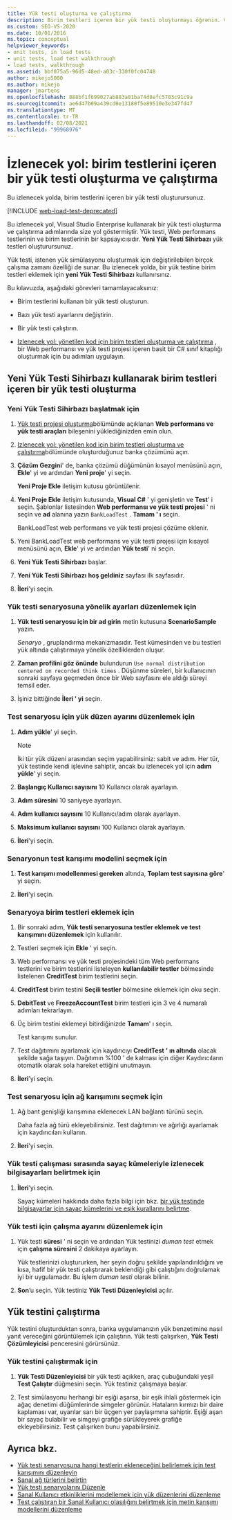 ```yaml
---
title: Yük testi oluşturma ve çalıştırma
description: Birim testleri içeren bir yük testi oluşturmayı öğrenin. Visual Studio Enterprise kullanarak yük testleri oluşturup çalıştırın.
ms.custom: SEO-VS-2020
ms.date: 10/01/2016
ms.topic: conceptual
helpviewer_keywords:
- unit tests, in load tests
- unit tests, load test walkthrough
- load tests, walkthrough
ms.assetid: bbf075a5-96d5-48ed-a03c-330f0fc04748
author: mikejo5000
ms.author: mikejo
manager: jmartens
ms.openlocfilehash: 888bf1f699027ab883a01ba74d8efc5703c91c9a
ms.sourcegitcommit: ae6d47b09a439cd0e13180f5e89510e3e347fd47
ms.translationtype: MT
ms.contentlocale: tr-TR
ms.lasthandoff: 02/08/2021
ms.locfileid: "99968976"
---
```

# <a name="walkthrough-create-and-run-a-load-test-that-contains-unit-tests"></a>İzlenecek yol: birim testlerini içeren bir yük testi oluşturma ve çalıştırma

Bu izlenecek yolda, birim testlerini içeren bir yük testi oluşturursunuz.

[!INCLUDE [web-load-test-deprecated](includes/web-load-test-deprecated.md)]

Bu izlenecek yol, Visual Studio Enterprise kullanarak bir yük testi oluşturma ve çalıştırma adımlarında size yol göstermiştir. Yük testi, Web performans testlerinin ve birim testlerinin bir kapsayıcısıdır. **Yeni Yük Testi Sihirbazı** yük testleri oluşturursunuz.

Yük testi, istenen yük simülasyonu oluşturmak için değiştirilebilen birçok çalışma zamanı özelliği de sunar. Bu izlenecek yolda, bir yük testine birim testleri eklemek için **yeni Yük Testi Sihirbazı** kullanırsınız.

Bu kılavuzda, aşağıdaki görevleri tamamlayacaksınız:

- Birim testlerini kullanan bir yük testi oluşturun.

- Bazı yük testi ayarlarını değiştirin.

- Bir yük testi çalıştırın.

- [Izlenecek yol: yönetilen kod için birim testleri oluşturma ve çalıştırma](../test/walkthrough-creating-and-running-unit-tests-for-managed-code.md) , bir Web performansı ve yük testi projesi içeren basit bir C# sınıf kitaplığı oluşturmak için bu adımları uygulayın.

## <a name="create-a-load-test-containing-unit-tests-using-the-new-load-test-wizard"></a>Yeni Yük Testi Sihirbazı kullanarak birim testleri içeren bir yük testi oluşturma

### <a name="to-start-the-new-load-test-wizard"></a>Yeni Yük Testi Sihirbazı başlatmak için

1. [Yük testi projesi oluşturma](../test/quickstart-create-a-load-test-project.md)bölümünde açıklanan **Web performans ve yük testi araçları** bileşenini yüklediğinizden emin olun.

1. [Izlenecek yol: yönetilen kod için birim testleri oluşturma ve çalıştırma](../test/walkthrough-creating-and-running-unit-tests-for-managed-code.md)bölümünde oluşturduğunuz banka çözümünü açın.

1. **Çözüm Gezgini**' de, banka çözümü düğümünün kısayol menüsünü açın, **Ekle**' yi ve ardından **Yeni proje**' yi seçin.

     **Yeni Proje Ekle** iletişim kutusu görüntülenir.

1. **Yeni Proje Ekle** iletişim kutusunda, **Visual C#** ' yi genişletin ve **Test**' i seçin. Şablonlar listesinden **Web performansı ve yük testi projesi** ' ni seçin ve **ad** alanına yazın `BankLoadTest` . **Tamam ' ı** seçin.

     BankLoadTest web performans ve yük testi projesi çözüme eklenir.

1. Yeni BankLoadTest web performans ve yük testi projesi için kısayol menüsünü açın, **Ekle**' yi ve ardından **Yük testi**' ni seçin.

1. **Yeni Yük Testi Sihirbazı** başlar.

1. **Yeni Yük Testi Sihirbazı** **hoş geldiniz** sayfası ilk sayfasıdır.

1. **İleri**’yi seçin.

### <a name="to-edit-settings-for-load-test-scenario"></a>Yük testi senaryosuna yönelik ayarları düzenlemek için

1. **Yük testi senaryosu için bir ad girin** metin kutusuna **ScenarioSample** yazın.

     *Senaryo* , gruplandırma mekanizmasıdır. Test kümesinden ve bu testleri yük altında çalıştırmaya yönelik özelliklerden oluşur.

2. **Zaman profilini göz önünde** bulundurun `Use normal distribution centered on recorded think times` . Düşünme süreleri, bir kullanıcının sonraki sayfaya geçmeden önce bir Web sayfasını ele aldığı süreyi temsil eder.

1. İşiniz bittiğinde **İleri ' yi** seçin.

### <a name="to-edit-load-pattern-setting-for-test-scenario"></a>Test senaryosu için yük düzen ayarını düzenlemek için

1. **Adım yükle**' yi seçin.

    > [!NOTE]
    > İki tür yük düzeni arasından seçim yapabilirsiniz: sabit ve adım. Her tür, yük testinde kendi işlevine sahiptir, ancak bu izlenecek yol için **adım yükle**' yi seçin.

2. **Başlangıç Kullanıcı sayısını** 10 Kullanıcı olarak ayarlayın.

3. **Adım süresini** 10 saniyeye ayarlayın.

4. **Adım kullanıcı sayısını** 10 Kullanıcı/adım olarak ayarlayın.

5. **Maksimum kullanıcı sayısını** 100 Kullanıcı olarak ayarlayın.

6. **İleri**’yi seçin.

### <a name="to-select-test-mix-model-for-the-scenario"></a>Senaryonun test karışımı modelini seçmek için

1. **Test karışımı modellenmesi gereken** altında, **Toplam test sayısına göre**' yi seçin.

2. **İleri**’yi seçin.

### <a name="to-add-unit-tests-to-the-scenario"></a>Senaryoya birim testleri eklemek için

1. Bir sonraki adım, **Yük testi senaryosuna testler eklemek ve test karışımını düzenlemek** için kullanılır.

2. Testleri seçmek için **Ekle** ' yi seçin.

3. Web performansı ve yük testi projesindeki tüm Web performans testlerini ve birim testlerini listeleyen **kullanılabilir testler** bölmesinde listelenen **CreditTest** birim testlerini seçin.

4. **CreditTest** birim testini **Seçili testler** bölmesine eklemek için oku seçin.

5. **DebitTest** ve **FreezeAccountTest** birim testleri için 3 ve 4 numaralı adımları tekrarlayın.

6. Üç birim testini eklemeyi bitirdiğinizde **Tamam**' ı seçin.

     Test karışımı sunulur.

7. Test dağıtımını ayarlamak için kaydırıcıyı **CreditTest** **' ın altında** olacak şekilde sağa taşıyın. Dağıtımın %100 ' de kalması için diğer Kaydırıcıların otomatik olarak sola hareket ettiğini unutmayın.

8. **İleri**’yi seçin.

### <a name="to-select-network-mix-for-test-scenario"></a>Test senaryosu için ağ karışımını seçmek için

1. Ağ bant genişliği karışımına eklenecek LAN bağlantı türünü seçin.

     Daha fazla ağ türü ekleyebilirsiniz. Test dağıtımını ve ağırlığı ayarlamak için kaydırıcıları kullanın.

2. **İleri**’yi seçin.

### <a name="to-specify-computers-to-monitor-with-counter-sets-during-load-test-run"></a>Yük testi çalışması sırasında sayaç kümeleriyle izlenecek bilgisayarları belirtmek için

1. **İleri**’yi seçin.

     Sayaç kümeleri hakkında daha fazla bilgi için bkz. [bir yük testinde bilgisayarlar için sayaç kümelerini ve eşik kurallarını belirtme](../test/specify-counter-sets-and-threshold-rules-for-load-testing.md).

### <a name="to-edit-run-setting-for-load-test"></a>Yük testi için çalışma ayarını düzenlemek için

1. Yük testi **süresi** ' ni seçin ve ardından Yük testinizi *duman test* etmek için **çalışma süresini** 2 dakikaya ayarlayın.

     Yük testlerinizi oluştururken, her şeyin doğru şekilde yapılandırıldığını ve kısa, hafif bir yük testi çalıştırarak beklendiği gibi çalıştığını doğrulamak iyi bir uygulamadır. Bu işlem *duman testi* olarak bilinir.

2. **Son**’u seçin. Yük testiniz **Yük Testi Düzenleyicisi** açılır.

## <a name="run-the-load-test"></a>Yük testini çalıştırma
 Yük testini oluşturduktan sonra, banka uygulamanızın yük benzetimine nasıl yanıt vereceğini görüntülemek için çalıştırın. Yük testi çalışırken, **Yük Testi Çözümleyicisi** penceresini görürsünüz.

### <a name="to-run-the-load-test"></a>Yük testini çalıştırmak için

1. **Yük Testi Düzenleyicisi** bir yük testi açıkken, araç çubuğundaki yeşil **Test Çalıştır** düğmesini seçin. Yük testiniz çalışmaya başlar.

2. Test simülasyonu herhangi bir eşiği aşarsa, bir eşik ihlali göstermek için ağaç denetimi düğümlerinde simgeler görünür. Hataların kırmızı bir daire kaplaması var, uyarılar sarı bir üçgen yer paylaşımına sahiptir. Eşiği aşan bir sayaç bulabilir ve simgeyi grafiğe sürükleyerek grafiğe ekleyebilirsiniz. Test çalışırken bunu yapabilirsiniz.

## <a name="see-also"></a>Ayrıca bkz.

- [Yük testi senaryosuna hangi testlerin ekleneceğini belirlemek için test karışımını düzenleyin](../test/edit-the-test-mix-to-specify-which-web-browsers-types-in-a-load-test-scenario.md)
- [Sanal ağ türlerini belirtin](../test/specify-virtual-network-types-in-a-load-test-scenario.md)
- [Yük testi senaryolarını Düzenle](../test/edit-load-test-scenarios.md)
- [Sanal Kullanıcı etkinliklerini modellemek için yük düzenlerini düzenleme](../test/edit-load-patterns-to-model-virtual-user-activities.md)
- [Test çalıştıran bir Sanal Kullanıcı olasılığını belirtmek için metin karışımı modellerini düzenleme](../test/edit-test-mix-models-to-specify-the-probability-of-a-virtual-user-running-a-test.md)
